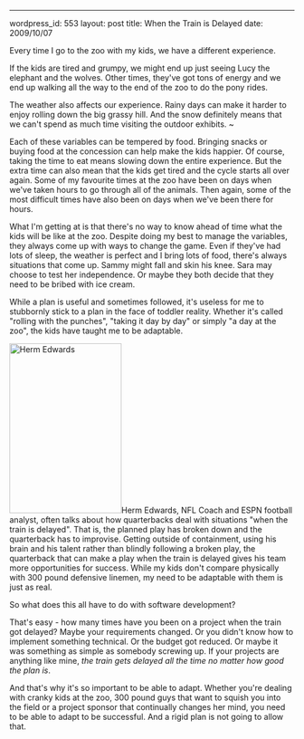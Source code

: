 --- 
wordpress_id: 553
layout: post
title: When the Train is Delayed
date: 2009/10/07

Every time I go to the zoo with my kids, we have a different experience.  

If the kids are tired and grumpy, we might end up just seeing Lucy the elephant and the wolves.  Other times, they've got tons of energy and we end up walking all the way to the end of the zoo to do the pony rides.  

The weather also affects our experience.  Rainy days can make it harder to enjoy rolling down the big grassy hill.  And the snow definitely means that we can't spend as much time visiting the outdoor exhibits.  ~

Each of these variables can be tempered by food.  Bringing snacks or buying food at the concession can help make the kids happier.  Of course, taking the time to eat means slowing down the entire experience.  But the extra time can also mean that the kids get tired and the cycle starts all over again.  Some of my favourite times at the zoo have been on days when we've taken hours to go through all of the animals.  Then again, some of the most difficult times have also been on days when we've been there for hours.

What I'm getting at is that there's no way to know ahead of time what the kids will be like at the zoo.  Despite doing my best to manage the variables, they always come up with ways to change the game.  Even if they've had lots of sleep, the weather is perfect and I bring lots of food, there's always situations that come up.  Sammy might fall and skin his knee.  Sara may choose to test her independence.  Or maybe they both decide that they need to be bribed with ice cream.

While a plan is useful and sometimes followed, it's useless for me to stubbornly stick to a plan in the face of toddler reality.  Whether it's called "rolling with the punches", "taking it day by day" or simply "a day at the zoo", the kids have taught me to be adaptable.

<img src="http://blog.sideline.ca/wp-content/uploads/2009/10/herm-198x300.jpg" alt="Herm Edwards" title="Herm Edwards" width="198" height="300" class="right" />Herm Edwards, NFL Coach and ESPN football analyst, often talks about how quarterbacks deal with situations "when the train is delayed".  That is, the planned play has broken down and the quarterback has to improvise.  Getting outside of containment, using his brain and his talent rather than blindly following a broken play, the quarterback that can make a play when the train is delayed gives his team more opportunities for success.  While my kids don't compare physically with 300 pound defensive linemen, my need to be adaptable with them is just as real.

So what does this all have to do with software development?  

That's easy - how many times have you been on a project when the train got delayed?  Maybe your requirements changed.  Or you didn't know how to implement something technical.  Or the budget got reduced.  Or maybe it was something as simple as somebody screwing up.  If your projects are anything like mine, *the train gets delayed all the time no matter how good the plan is*.

And that's why it's so important to be able to adapt.  Whether you're dealing with cranky kids at the zoo, 300 pound guys that want to squish you into the field or a project sponsor that continually changes her mind, you need to be able to adapt to be successful.  And a rigid plan is not going to allow that.
